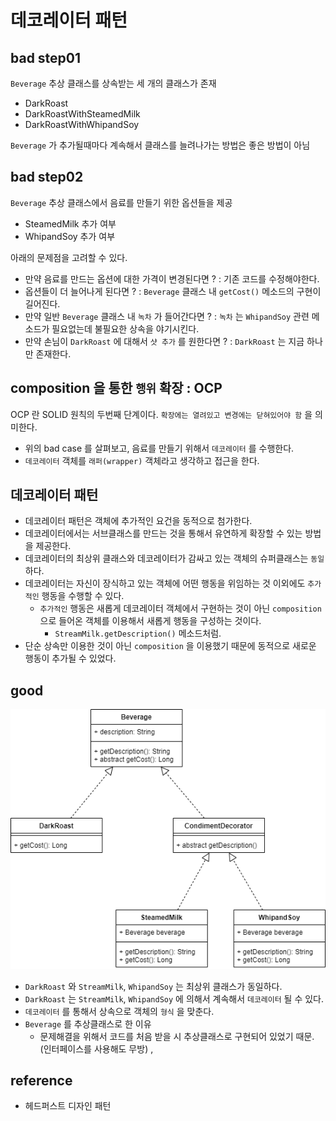 # 데코레이터 패턴

## bad step01
`Beverage` 추상 클래스를 상속받는 세 개의 클래스가 존재
* DarkRoast
* DarkRoastWithSteamedMilk
* DarkRoastWithWhipandSoy

`Beverage` 가 추가될때마다 계속해서 클래스를 늘려나가는 방법은 좋은 방법이 아님

## bad step02
`Beverage` 추상 클래스에서 음료를 만들기 위한 옵션들을 제공
* SteamedMilk 추가 여부
* WhipandSoy 추가 여부

아래의 문제점을 고려할 수 있다.
* 만약 음료를 만드는 옵션에 대한 가격이 변경된다면 ? : 기존 코드를 수정해야한다.
* 옵션들이 더 늘어나게 된다면 ? : `Beverage` 클래스 내 `getCost()` 메소드의 구현이 길어진다.
* 만약 일반 `Beverage` 클래스 내 `녹차` 가 들어간다면 ? : `녹차` 는 `WhipandSoy` 관련 메소드가 필요없는데 불필요한 상속을 야기시킨다.
* 만약 손님이 `DarkRoast` 에 대해서 `샷 추가` 를 원한다면 ? : `DarkRoast` 는 지금 하나만 존재한다. 

## composition 을 통한 `행위` 확장 : OCP
OCP 란 SOLID 원칙의 두번째 단계이다. `확장에는 열려있고 변경에는 닫혀있어야 함` 을 의미한다.
* 위의 bad case 를 살펴보고, 음료를 만들기 위해서 `데코레이터` 를 수행한다.
* `데코레이터` 객체를 `래퍼(wrapper)` 객체라고 생각하고 접근을 한다.

## 데코레이터 패턴
* 데코레이터 패턴은 객체에 추가적인 요건을 동적으로 첨가한다.
* 데코레이터에서는 서브클래스를 만드는 것을 통해서 유연하게 확장할 수 있는 방법을 제공한다.
* 데코레이터의 최상위 클래스와 데코레이터가 감싸고 있는 객체의 슈퍼클래스는 `동일` 하다.
* 데코레이터는 자신이 장식하고 있는 객체에 어떤 행동을 위임하는 것 이외에도 `추가적인` 행동을 수행할 수 있다.
    * `추가적인` 행동은 새롭게 데코레이터 객체에서 구현하는 것이 아닌 `composition` 으로 들어온 객체를 이용해서 새롭게 행동을 구성하는 것이다.
        * `StreamMilk.getDescription()` 메소드처럼.
* 단순 상속만 이용한 것이 아닌 `composition` 을 이용했기 때문에 동적으로 새로운 행동이 추가될 수 있었다.

## good 

<img src="../images/decorator.png" />

* `DarkRoast` 와 `StreamMilk`, `WhipandSoy` 는 최상위 클래스가 동일하다.
* `DarkRoast` 는 `StreamMilk`, `WhipandSoy` 에 의해서 계속해서 `데코레이터` 될 수 있다.
* `데코레이터` 를 통해서 상속으로 객체의 `형식` 을 맞춘다.
* `Beverage` 를 추상클래스로 한 이유
    * 문제해결을 위해서 코드를 처음 받을 시 추상클래스로 구현되어 있었기 때문. (인터페이스를 사용해도 무방) ,
    
    
## reference
* 헤드퍼스트 디자인 패턴
